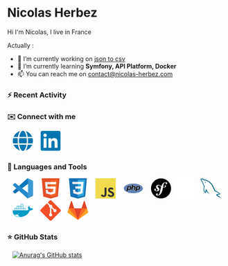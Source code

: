 # Nicolas Herbez

Hi I'm Nicolas, I live in France

Actually :

- 🔭 I’m currently working on [json to csv](https://github.com/nicolas-herbez/json-to-csv)
- 🌱 I’m currently learning **Symfony, API Platform, Docker**
- 📫 You can reach me on contact@nicolas-herbez.com

### ⚡ Recent Activity

<!--START_SECTION:activity-->

### ✉️ Connect with me

&nbsp;&nbsp;
<a href="https://nico-and-web.fr" target="_blanc"><img src="./img/globe.svg" /></a>
&nbsp;&nbsp;
<a href="https://www.linkedin.com/in/nicolas-herbez-hdf" target="_blanc"><img src="./img/linkedin.svg" /></a>

### 🧰 Languages and Tools

&nbsp;&nbsp;
![img_vscode](./img/vscode.svg)
&nbsp;&nbsp;
![img_html](./img/html.svg)
&nbsp;&nbsp;
![img_css](./img/css.svg)
&nbsp;&nbsp;
![img_javascript](./img/javascript.svg)
&nbsp;&nbsp;
![img_php](./img/php.svg)
&nbsp;&nbsp;
![img_symfony_light](./img/symfony-light.svg#gh-light-mode-only)
![img_symfony_dark](./img/symfony-dark.svg#gh-dark-mode-only)
&nbsp;&nbsp;
![img_mysql](./img/mysql.svg)
&nbsp;&nbsp;
![img_docker](./img/docker.svg)
&nbsp;&nbsp;
![img_git](./img/git.svg)
&nbsp;&nbsp;
![img_gitlab](./img/gitlab.svg)

### ⭐ GitHub Stats

&nbsp;&nbsp;
[![Anurag's GitHub stats](https://github-readme-stats.vercel.app/api?username=nicolas-herbez&count_private=true&show_icons=true&hide_border=true&theme=transparent)](https://github.com/anuraghazra/github-readme-stats)
